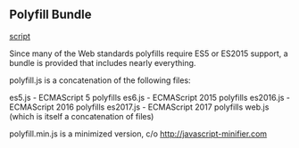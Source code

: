 Polyfill Bundle
---------------
[script](polyfill.js)

Since many of the Web standards polyfills require ES5 or ES2015 support,
a bundle is provided that includes nearly everything.

polyfill.js is a concatenation of the following files:

es5.js - ECMAScript 5 polyfills
es6.js - ECMAScript 2015 polyfills
es2016.js - ECMAScript 2016 polyfills
es2017.js - ECMAScript 2017 polyfills
web.js (which is itself a concatenation of files)

polyfill.min.js is a minimized version, c/o http://javascript-minifier.com
